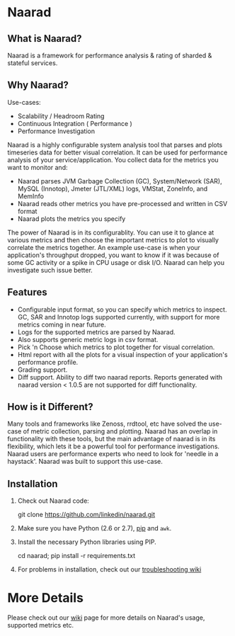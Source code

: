 # Naarad #

## What is Naarad? ##

Naarad is a framework for performance analysis & rating of sharded & stateful
services.

## Why Naarad? ##

Use-cases:
* Scalability / Headroom Rating
* Continuous Integration ( Performance )
* Performance Investigation

Naarad is a highly configurable system analysis tool that parses and plots
timeseries data for better visual correlation. It can be used for performance
analysis of your service/application. You collect data for the metrics you
want to monitor and:

* Naarad parses JVM Garbage Collection (GC), System/Network (SAR), MySQL
(Innotop), Jmeter (JTL/XML) logs, VMStat, ZoneInfo, and MemInfo
* Naarad reads other metrics you have pre-processed and written in CSV format
* Naarad plots the metrics you specify

The power of Naarad is in its configurablity. You can use it to glance at
various metrics and then choose the important metrics to plot to visually
correlate the metrics together. An example use-case is when your application's
throughput dropped, you want to know if it was because of some GC activity or a
spike in CPU usage or disk I/O. Naarad can help you investigate such issue
better.

## Features ##

* Configurable input format, so you can specify which metrics to inspect. GC,
SAR and Innotop logs supported currently, with support for more metrics coming
in near future.
* Logs for the supported metrics are parsed by Naarad.
* Also supports generic metric logs in csv format.
* Pick 'n Choose which metrics to plot together for visual correlation.
* Html report with all the plots for a visual inspection of your application's
performance profile.
* Grading support.
* Diff support. Ability to diff two naarad reports. Reports generated with
naarad version < 1.0.5 are not supported for diff functionality.

## How is it Different? ##

Many tools and frameworks like Zenoss, rrdtool, etc have solved the use-case of
metric collection, parsing and plotting. Naarad has an overlap in functionality
with these tools, but the main advantage of naarad is in its flexibility, which
lets it be a powerful tool for performance investigations. Naarad users are
performance experts who need to look for 'needle in a haystack'. Naarad was
built to support this use-case.

## Installation ##

1. Check out Naarad code:

    git clone https://github.com/linkedin/naarad.git

2. Make sure you have Python (2.6 or 2.7), [pip][pipinstall] and `awk`.
3. Install the necessary Python libraries using PIP.

    cd naarad; pip install -r requirements.txt

4. For problems in installation, check out our [troubleshooting wiki][trouble]

# More Details #

Please check out our [wiki][gitwiki] page for more details on Naarad's usage,
supported metrics etc.

[pipinstall]: http://www.pip-installer.org/en/latest/installing.html
[trouble]: https://github.com/linkedin/naarad/wiki/Troubleshooting
[gitwiki]: https://github.com/linkedin/naarad/wiki
